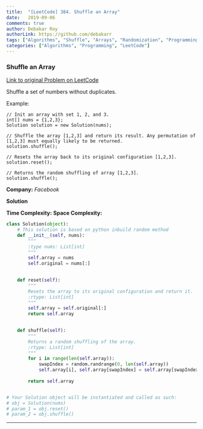 ```yaml
---
title:  "[LeetCode] 384. Shuffle an Array"
date:   2019-09-06
comments: true
author: Debakar Roy
authorLink: https://github.com/debakarr
tags: ["Algorithms", "Shuffle", "Arrays", "Randomization", "Programming"]
categories: ["Algorithms", "Programming", "LeetCode"]
---
```


### Shuffle an Array
 
[Link to original Problem on LeetCode](https://leetcode.com/problems/shuffle-an-array/)

Shuffle a set of numbers without duplicates.

Example:

```
// Init an array with set 1, 2, and 3.
int[] nums = {1,2,3};
Solution solution = new Solution(nums);

// Shuffle the array [1,2,3] and return its result. Any permutation of [1,2,3] must equally likely to be returned.
solution.shuffle();

// Resets the array back to its original configuration [1,2,3].
solution.reset();

// Returns the random shuffling of array [1,2,3].
solution.shuffle();
```

**Company:**
*Facebook*

**Solution** 

**Time Complexity:** 
**Space Complexity:** 

```python
class Solution(object):
    # This solution is based on python inbuild random method
    def __init__(self, nums):
        """
        :type nums: List[int]
        """
        self.array = nums
        self.original = nums[:]
        

    def reset(self):
        """
        Resets the array to its original configuration and return it.
        :rtype: List[int]
        """
        self.array = self.original[:]
        return self.array
        

    def shuffle(self):
        """
        Returns a random shuffling of the array.
        :rtype: List[int]
        """
        for i in range(len(self.array)):
            swapIndex = random.randrange(0, len(self.array))
            self.array[i], self.array[swapIndex] = self.array[swapIndex], self.array[i]
            
        return self.array


# Your Solution object will be instantiated and called as such:
# obj = Solution(nums)
# param_1 = obj.reset()
# param_2 = obj.shuffle()
```


<hr><br />
